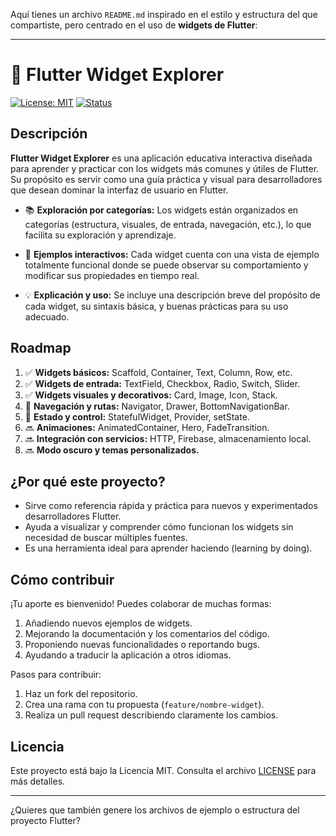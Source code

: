 Aquí tienes un archivo `README.md` inspirado en el estilo y estructura del que compartiste, pero centrado en el uso de **widgets de Flutter**:

---

# 📱 Flutter Widget Explorer

[![License: MIT](https://img.shields.io/badge/License-MIT-blue.svg)](LICENSE)
[![Status](https://img.shields.io/badge/status-en%20desarrollo-yellow.svg)]()

## Descripción

**Flutter Widget Explorer** es una aplicación educativa interactiva diseñada para aprender y practicar con los widgets más comunes y útiles de Flutter. Su propósito es servir como una guía práctica y visual para desarrolladores que desean dominar la interfaz de usuario en Flutter.

* 📚 **Exploración por categorías:** Los widgets están organizados en categorías (estructura, visuales, de entrada, navegación, etc.), lo que facilita su exploración y aprendizaje.

* 🧱 **Ejemplos interactivos:** Cada widget cuenta con una vista de ejemplo totalmente funcional donde se puede observar su comportamiento y modificar sus propiedades en tiempo real.

* 💡 **Explicación y uso:** Se incluye una descripción breve del propósito de cada widget, su sintaxis básica, y buenas prácticas para su uso adecuado.

## Roadmap

1. ✅ **Widgets básicos:** Scaffold, Container, Text, Column, Row, etc.
2. ✅ **Widgets de entrada:** TextField, Checkbox, Radio, Switch, Slider.
3. ✅ **Widgets visuales y decorativos:** Card, Image, Icon, Stack.
4. 🚧 **Navegación y rutas:** Navigator, Drawer, BottomNavigationBar.
5. 🚧 **Estado y control:** StatefulWidget, Provider, setState.
6. 🔜 **Animaciones:** AnimatedContainer, Hero, FadeTransition.
7. 🔜 **Integración con servicios:** HTTP, Firebase, almacenamiento local.
8. 🔜 **Modo oscuro y temas personalizados.**

## ¿Por qué este proyecto?

* Sirve como referencia rápida y práctica para nuevos y experimentados desarrolladores Flutter.
* Ayuda a visualizar y comprender cómo funcionan los widgets sin necesidad de buscar múltiples fuentes.
* Es una herramienta ideal para aprender haciendo (learning by doing).

## Cómo contribuir

¡Tu aporte es bienvenido! Puedes colaborar de muchas formas:

1. Añadiendo nuevos ejemplos de widgets.
2. Mejorando la documentación y los comentarios del código.
3. Proponiendo nuevas funcionalidades o reportando bugs.
4. Ayudando a traducir la aplicación a otros idiomas.

Pasos para contribuir:

1. Haz un fork del repositorio.
2. Crea una rama con tu propuesta (`feature/nombre-widget`).
3. Realiza un pull request describiendo claramente los cambios.

## Licencia

Este proyecto está bajo la Licencia MIT. Consulta el archivo [LICENSE](./LICENSE) para más detalles.

---

¿Quieres que también genere los archivos de ejemplo o estructura del proyecto Flutter?
